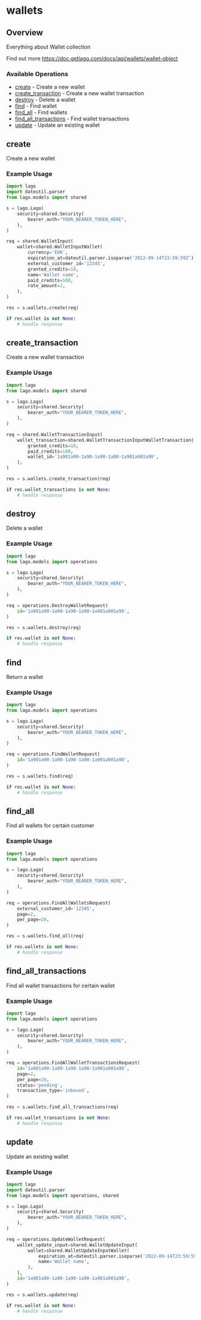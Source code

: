 # wallets

## Overview

Everything about Wallet collection

Find out more
<https://doc.getlago.com/docs/api/wallets/wallet-object>
### Available Operations

* [create](#create) - Create a new wallet
* [create_transaction](#create_transaction) - Create a new wallet transaction
* [destroy](#destroy) - Delete a wallet
* [find](#find) - Find wallet
* [find_all](#find_all) - Find wallets
* [find_all_transactions](#find_all_transactions) - Find wallet transactions
* [update](#update) - Update an existing wallet

## create

Create a new wallet

### Example Usage

```python
import lago
import dateutil.parser
from lago.models import shared

s = lago.Lago(
    security=shared.Security(
        bearer_auth="YOUR_BEARER_TOKEN_HERE",
    ),
)

req = shared.WalletInput(
    wallet=shared.WalletInputWallet(
        currency='EUR',
        expiration_at=dateutil.parser.isoparse('2022-09-14T23:59:59Z'),
        external_customer_id='12345',
        granted_credits=10,
        name='Wallet name',
        paid_credits=500,
        rate_amount=2,
    ),
)

res = s.wallets.create(req)

if res.wallet is not None:
    # handle response
```

## create_transaction

Create a new wallet transaction

### Example Usage

```python
import lago
from lago.models import shared

s = lago.Lago(
    security=shared.Security(
        bearer_auth="YOUR_BEARER_TOKEN_HERE",
    ),
)

req = shared.WalletTransactionInput(
    wallet_transaction=shared.WalletTransactionInputWalletTransaction(
        granted_credits=10,
        paid_credits=100,
        wallet_id='1a901a90-1a90-1a90-1a90-1a901a901a90',
    ),
)

res = s.wallets.create_transaction(req)

if res.wallet_transactions is not None:
    # handle response
```

## destroy

Delete a wallet

### Example Usage

```python
import lago
from lago.models import operations

s = lago.Lago(
    security=shared.Security(
        bearer_auth="YOUR_BEARER_TOKEN_HERE",
    ),
)

req = operations.DestroyWalletRequest(
    id='1a901a90-1a90-1a90-1a90-1a901a901a90',
)

res = s.wallets.destroy(req)

if res.wallet is not None:
    # handle response
```

## find

Return a wallet

### Example Usage

```python
import lago
from lago.models import operations

s = lago.Lago(
    security=shared.Security(
        bearer_auth="YOUR_BEARER_TOKEN_HERE",
    ),
)

req = operations.FindWalletRequest(
    id='1a901a90-1a90-1a90-1a90-1a901a901a90',
)

res = s.wallets.find(req)

if res.wallet is not None:
    # handle response
```

## find_all

Find all wallets for certain customer

### Example Usage

```python
import lago
from lago.models import operations

s = lago.Lago(
    security=shared.Security(
        bearer_auth="YOUR_BEARER_TOKEN_HERE",
    ),
)

req = operations.FindAllWalletsRequest(
    external_customer_id='12345',
    page=2,
    per_page=20,
)

res = s.wallets.find_all(req)

if res.wallets is not None:
    # handle response
```

## find_all_transactions

Find all wallet transactions for certain wallet

### Example Usage

```python
import lago
from lago.models import operations

s = lago.Lago(
    security=shared.Security(
        bearer_auth="YOUR_BEARER_TOKEN_HERE",
    ),
)

req = operations.FindAllWalletTransactionsRequest(
    id='1a901a90-1a90-1a90-1a90-1a901a901a90',
    page=2,
    per_page=20,
    status='pending',
    transaction_type='inbound',
)

res = s.wallets.find_all_transactions(req)

if res.wallet_transactions is not None:
    # handle response
```

## update

Update an existing wallet

### Example Usage

```python
import lago
import dateutil.parser
from lago.models import operations, shared

s = lago.Lago(
    security=shared.Security(
        bearer_auth="YOUR_BEARER_TOKEN_HERE",
    ),
)

req = operations.UpdateWalletRequest(
    wallet_update_input=shared.WalletUpdateInput(
        wallet=shared.WalletUpdateInputWallet(
            expiration_at=dateutil.parser.isoparse('2022-09-14T23:59:59Z'),
            name='Wallet name',
        ),
    ),
    id='1a901a90-1a90-1a90-1a90-1a901a901a90',
)

res = s.wallets.update(req)

if res.wallet is not None:
    # handle response
```
